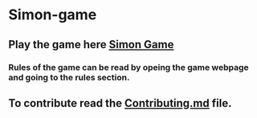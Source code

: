 # Simon-game

## Play the game here [Simon Game](https://anurrags.github.io/Simon-game/)

### Rules of the game can be read by opeing the game webpage and going to the rules section.

## To contribute read the [Contributing.md](CONTRIBUTING.MD) file.
